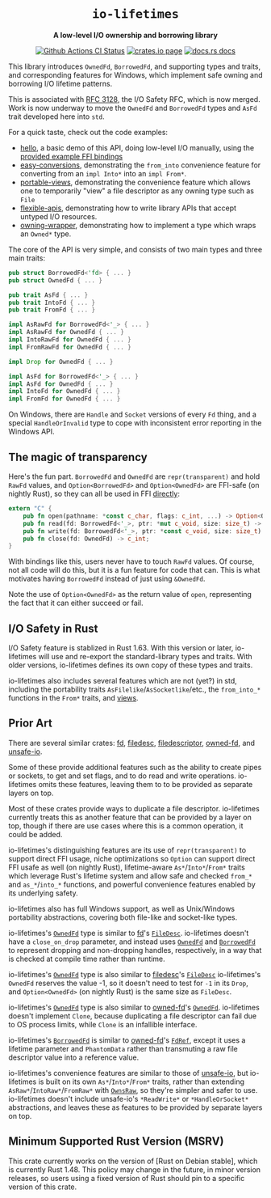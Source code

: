 <div align="center">
  <h1><code>io-lifetimes</code></h1>

  <p>
    <strong>A low-level I/O ownership and borrowing library</strong>
  </p>

  <p>
    <a href="https://github.com/sunfishcode/io-lifetimes/actions?query=workflow%3ACI"><img src="https://github.com/sunfishcode/io-lifetimes/workflows/CI/badge.svg" alt="Github Actions CI Status" /></a>
    <a href="https://crates.io/crates/io-lifetimes"><img src="https://img.shields.io/crates/v/io-lifetimes.svg" alt="crates.io page" /></a>
    <a href="https://docs.rs/io-lifetimes"><img src="https://docs.rs/io-lifetimes/badge.svg" alt="docs.rs docs" /></a>
  </p>
</div>

This library introduces `OwnedFd`, `BorrowedFd`, and supporting types and
traits, and corresponding features for Windows, which implement safe owning
and borrowing I/O lifetime patterns.

This is associated with [RFC 3128], the I/O Safety RFC, which is now merged.
Work is now underway to move the `OwnedFd` and `BorrowedFd` types and `AsFd`
trait developed here into `std`.

For a quick taste, check out the code examples:

 - [hello], a basic demo of this API, doing low-level I/O manually, using the
   [provided example FFI bindings]
 - [easy-conversions], demonstrating the `from_into` convenience feature for
   converting from an `impl Into*` into an `impl From*`.
 - [portable-views], demonstrating the convenience feature which allows one
   to temporarily "view" a file descriptor as any owning type such as `File`
 - [flexible-apis], demonstrating how to write library APIs that accept
   untyped I/O resources.
 - [owning-wrapper], demonstrating how to implement a type which wraps an
   `Owned*` type.

[hello]: https://github.com/sunfishcode/io-lifetimes/blob/main/examples/hello.rs
[easy-conversions]: https://github.com/sunfishcode/io-lifetimes/blob/main/examples/easy-conversions.rs
[portable-views]: https://github.com/sunfishcode/io-lifetimes/blob/main/examples/portable-views.rs
[flexible-apis]: https://github.com/sunfishcode/io-lifetimes/blob/main/examples/flexible-apis.rs
[owning-wrapper]: https://github.com/sunfishcode/io-lifetimes/blob/main/examples/owning-wrapper.rs
[provided example FFI bindings]: https://github.com/sunfishcode/io-lifetimes/blob/main/src/example_ffi.rs

The core of the API is very simple, and consists of two main types and three
main traits:

```rust
pub struct BorrowedFd<'fd> { ... }
pub struct OwnedFd { ... }

pub trait AsFd { ... }
pub trait IntoFd { ... }
pub trait FromFd { ... }

impl AsRawFd for BorrowedFd<'_> { ... }
impl AsRawFd for OwnedFd { ... }
impl IntoRawFd for OwnedFd { ... }
impl FromRawFd for OwnedFd { ... }

impl Drop for OwnedFd { ... }

impl AsFd for BorrowedFd<'_> { ... }
impl AsFd for OwnedFd { ... }
impl IntoFd for OwnedFd { ... }
impl FromFd for OwnedFd { ... }
```

On Windows, there are `Handle` and `Socket` versions of every `Fd` thing, and
a special `HandleOrInvalid` type to cope with inconsistent error reporting
in the Windows API.

## The magic of transparency

Here's the fun part. `BorrowedFd` and `OwnedFd` are `repr(transparent)` and
hold `RawFd` values, and `Option<BorrowedFd>` and `Option<OwnedFd>` are
FFI-safe (on nightly Rust), so they can all be used in FFI [directly]:

[directly]: https://github.com/sunfishcode/io-lifetimes/blob/main/src/example_ffi.rs

```rust
extern "C" {
    pub fn open(pathname: *const c_char, flags: c_int, ...) -> Option<OwnedFd>;
    pub fn read(fd: BorrowedFd<'_>, ptr: *mut c_void, size: size_t) -> ssize_t;
    pub fn write(fd: BorrowedFd<'_>, ptr: *const c_void, size: size_t) -> ssize_t;
    pub fn close(fd: OwnedFd) -> c_int;
}
```

With bindings like this, users never have to touch `RawFd` values. Of course,
not all code will do this, but it is a fun feature for code that can. This
is what motivates having `BorrowedFd` instead of just using `&OwnedFd`.

Note the use of `Option<OwnedFd>` as the return value of `open`, representing
the fact that it can either succeed or fail.

## I/O Safety in Rust

I/O Safety feature is stablized in Rust 1.63. With this version or later,
io-lifetimes will use and re-export the standard-library types and traits. With
older versions, io-lifetimes defines its own copy of these types and traits.

io-lifetimes also includes several features which are not (yet?) in std,
including the portability traits `AsFilelike`/`AsSocketlike`/etc., the
`from_into_*` functions in the `From*` traits, and [views].

[views]: https://docs.rs/io-lifetimes/*/io_lifetimes/views/index.html

## Prior Art

There are several similar crates: [fd](https://crates.io/crates/fd),
[filedesc](https://crates.io/crates/filedesc),
[filedescriptor](https://crates.io/crates/filedescriptor),
[owned-fd](https://crates.io/crates/owned-fd), and
[unsafe-io](https://crates.io/crates/unsafe-io).

Some of these provide additional features such as the ability to create pipes
or sockets, to get and set flags, and to do read and write operations.
io-lifetimes omits these features, leaving them to to be provided as separate
layers on top.

Most of these crates provide ways to duplicate a file descriptor. io-lifetimes
currently treats this as another feature that can be provided by a layer on
top, though if there are use cases where this is a common operation, it could
be added.

io-lifetimes's distinguishing features are its use of `repr(transparent)`
to support direct FFI usage, niche optimizations so `Option` can support direct
FFI usafe as well (on nightly Rust), lifetime-aware `As*`/`Into*`/`From*`
traits which leverage Rust's lifetime system and allow safe and checked
`from_*` and `as_*`/`into_*` functions, and powerful convenience features
enabled by its underlying safety.

io-lifetimes also has full Windows support, as well as Unix/Windows
portability abstractions, covering both file-like and socket-like types.

io-lifetimes's [`OwnedFd`] type is similar to
[fd](https://crates.io/crates/fd)'s
[`FileDesc`](https://docs.rs/fd/0.2.3/fd/struct.FileDesc.html). io-lifetimes
doesn't have a `close_on_drop` parameter, and instead uses [`OwnedFd`] and
[`BorrowedFd`] to represent dropping and non-dropping handles, respectively, in
a way that is checked at compile time rather than runtime.

io-lifetimes's [`OwnedFd`] type is also similar to
[filedesc](https://crates.io/crates/filedesc)'s
[`FileDesc`](https://docs.rs/filedesc/0.3.0/filedesc/struct.FileDesc.html)
io-lifetimes's `OwnedFd` reserves the value -1, so it doesn't need to test for
`-1` in its `Drop`, and `Option<OwnedFd>` (on nightly Rust) is the same size
as `FileDesc`.

io-lifetimes's [`OwnedFd`] type is also similar to
[owned-fd](https://crates.io/crates/owned-fd)'s
[`OwnedFd`](https://docs.rs/owned-fd/0.1.0/owned_fd/struct.OwnedFd.html).
io-lifetimes doesn't implement `Clone`, because duplicating a file descriptor
can fail due to OS process limits, while `Clone` is an infallible interface.

io-lifetimes's [`BorrowedFd`] is similar to
[owned-fd](https://crates.io/crates/owned-fd)'s
[`FdRef`](https://docs.rs/owned-fd/0.1.0/owned_fd/struct.FdRef.html), except it
uses a lifetime parameter and `PhantomData` rather than transmuting a raw file
descriptor value into a reference value.

io-lifetimes's convenience features are similar to those of
[unsafe-io](https://crates.io/crates/unsafe-io), but io-lifetimes is built on
its own `As*`/`Into*`/`From*` traits, rather than extending
`AsRaw*`/`IntoRaw*`/`FromRaw*` with
[`OwnsRaw`](https://docs.rs/unsafe-io/0.6.9/unsafe_io/trait.OwnsRaw.html), so
they're simpler and safer to use. io-lifetimes doesn't include unsafe-io's
`*ReadWrite*` or `*HandleOrSocket*` abstractions, and leaves these as features
to be provided by separate layers on top.

## Minimum Supported Rust Version (MSRV)

This crate currently works on the version of [Rust on Debian stable], which is
currently Rust 1.48. This policy may change in the future, in minor version
releases, so users using a fixed version of Rust should pin to a specific
version of this crate.

[`OwnedFd`]: https://doc.rust-lang.org/stable/std/os/unix/io/struct.OwnedFd.html
[`BorrowedFd`]: https://doc.rust-lang.org/stable/std/os/unix/io/struct.BorrowedFd.html
[RFC 3128]: https://github.com/rust-lang/rfcs/blob/master/text/3128-io-safety.md
